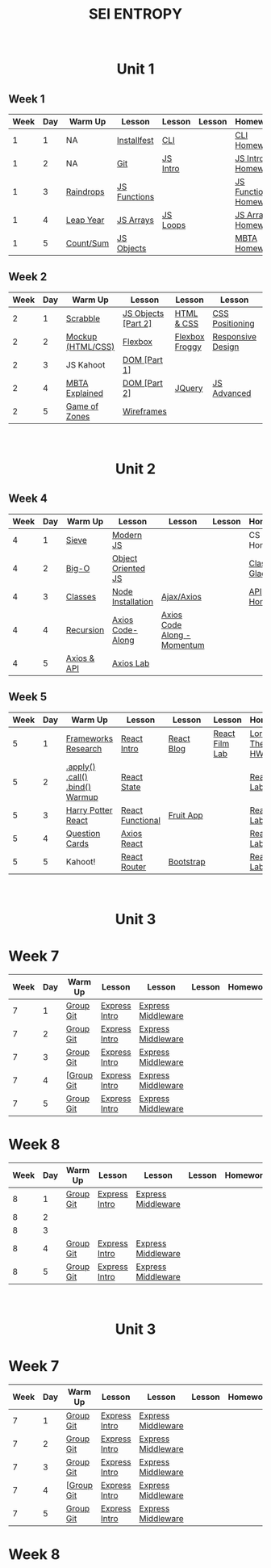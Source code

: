 <h1 align="center">
SEI ENTROPY
</h1>

<br>
<h1 align="center">Unit 1</h1>

## Week 1

| Week | Day | Warm Up                                                              | Lesson                                                                    | Lesson                                                                    | Lesson | Homework                                                                       |
| ---- | --- | -------------------------------------------------------------------- | ------------------------------------------------------------------------- | ------------------------------------------------------------------------- | ------ | ------------------------------------------------------------------------------ |
| 1    | 1   | NA                                                                   | [Installfest](https://github.com/sei-entropy/installfest)                 | [CLI](https://github.com/sei-entropy/lesson-w01d01-cli)                   |        | [CLI Homework](https://github.com/sei-entropy/lesson-w01d01-cli)               |
| 1    | 2   | NA                                                                   | [Git](https://github.com/sei-entropy/lesson-w01d02-git)                   | [JS Intro](https://github.com/sei-entropy/lesson-w01d02-javascript-intro) |        | [JS Intro Homework](https://github.com/sei-entropy/hw-w01d02-javascript-intro) |
| 1    | 3   | [Raindrops](https://github.com/sei-entropy/warmup-w01-d03-raindrops) | [JS Functions](https://github.com/sei-entropy/lesson-w01d03-js-functions) |                                                                           |        | [JS Function Homework](https://github.com/sei-entropy/hw-w01d03-js-functions)  |
| 1    | 4   | [Leap Year](https://github.com/sei-entropy/warmup-w01-d04-leapyear)  | [JS Arrays](https://github.com/sei-entropy/lesson-w01d04-js-arrays)       | [JS Loops](https://github.com/sei-entropy/lesson-w01-d04-js-loops)        |        | [JS Arrays Homework](https://github.com/sei-entropy/hw-w01d04-js-arrays)       |
| 1    | 5   | [Count/Sum](https://github.com/sei-entropy/warmup-w01d05-arrays)     | [JS Objects](https://github.com/sei-entropy/lesson-w01d05-js-objects)     |                                                                           |        | [MBTA Homework](https://github.com/sei-entropy/hw-w01d05-js-mbta)              |

## Week 2

| Week | Day | Warm Up                                                                        | Lesson                                                                         | Lesson                                                              | Lesson                                                                              | Homework                                                               |
| ---- | --- | ------------------------------------------------------------------------------ | ------------------------------------------------------------------------------ | ------------------------------------------------------------------- | ----------------------------------------------------------------------------------- | ---------------------------------------------------------------------- |
| 2    | 1   | [Scrabble](https://github.com/sei-entropy/warmup-w02d01-scrabble)              | [JS Objects [Part 2]](https://github.com/sei-entropy/lesson-w01d05-js-objects) | [HTML & CSS](https://github.com/sei-entropy/lesson-w02d01-html-css) | [CSS Positioning](https://github.com/sei-entropy/lesson-w02d01-css-position)        | [Portfolio Website](https://github.com/sei-entropy/hw-w02d01-website)  |
| 2    | 2   | [Mockup (HTML/CSS)](https://github.com/sei-entropy/warmup-w02d020HTML-and-CSS) | [Flexbox](https://github.com/sei-entropy/lesson-w02d02-flexbox)                | [Flexbox Froggy](https://flexboxfroggy.com/)                        | [Responsive Design](https://github.com/sei-entropy/lesson-w02d02-responsive-design) | [HTML/CSS Homework](https://github.com/sei-entropy/hw-w02d02-html-css) |
| 2    | 3   | JS Kahoot                                                                      | [DOM [Part 1]](https://github.com/sei-entropy/lesson-w02d03-dom)               |                                                                     |                                                                                     | [DOM Homework](https://github.com/sei-entropy/hw-w02d03-dom)           |
| 2    | 4   | [MBTA Explained](https://github.com/sei-entropy/warmup-w02d04-MBTA)            | [DOM [Part 2]](https://github.com/sei-entropy/lesson-w02d03-dom)               | [JQuery](https://github.com/sei-entropy/lesson-w02d04-jquery)       | [JS Advanced](https://github.com/sei-entropy/lesson-w02d04-js-advanced)             | [JQuery Homework](https://github.com/sei-entropy/hw-w02d04-jquery)     |
| 2    | 5   | [Game of Zones](https://github.com/sei-entropy/warmup-w02d05-game-of-zones)    | [Wireframes](https://github.com/sei-entropy/lesson-w02d05-wireframes)          |                                                                     |                                                                                     |

<br>
<h1 align="center">Unit 2</h1>

## Week 4

| Week | Day | Warm Up                                                                                      | Lesson                                                                            | Lesson                                                                                       | Lesson | Homework                                                                   |
| ---- | --- | -------------------------------------------------------------------------------------------- | --------------------------------------------------------------------------------- | -------------------------------------------------------------------------------------------- | ------ | -------------------------------------------------------------------------- |
| 4    | 1   | [Sieve](https://github.com/sei-entropy/warmup-w04d01-sieve)                                  | [Modern JS](https://github.com/sei-entropy/lesson-w04d01-modern-js)               |                                                                                              |        | CS Homework                                                                |
| 4    | 2   | [Big-O](https://github.com/sei-entropy/warmup-w04d02-Big-O)                                  | [Object Oriented JS](https://github.com/sei-entropy/lesson-w04d02-oojs)           |                                                                                              |        | [Classes Gladiator](https://github.com/sei-entropy/hw-w04d02-js-gladiator) |
| 4    | 3   | [Classes](https://github.com/sei-entropy/warmup-w04d03-classes)                              | [Node Installation](https://github.com/sei-entropy/lesson-w04d03-node)            | [Ajax/Axios](https://github.com/sei-entropy/lesson-w04d03-ajax-axios)                        |        | [API Homework](https://github.com/sei-entropy/hw-w04d03-api)               |
| 4    | 4   | [Recursion](https://github.com/sei-entropy/warmup-w04d04-recursion/blob/master/recursion.js) | [Axios Code-Along](https://github.com/sei-entropy/lesson-w04d04-axios-code-along) | [Axios Code Along - Momentum](https://github.com/sei-entropy/lesson-w04d04-axios-code-along) |
| 4    | 5   | [Axios & API](https://github.com/sei-entropy/warmup-w04d05-axios-and-api)                    | [Axios Lab](https://github.com/sei-entropy/lab-w04d05-axios-lab)                  |

## Week 5

| Week | Day | Warm Up                                                                          | Lesson                                                                            | Lesson                                                              | Lesson                                                          | Homework                                                                                                          |
| ---- | --- | -------------------------------------------------------------------------------- | --------------------------------------------------------------------------------- | ------------------------------------------------------------------- | --------------------------------------------------------------- | ----------------------------------------------------------------------------------------------------------------- |
| 5    | 1   | [Frameworks Research](https://github.com/sei-entropy/warmup-w05d01-research)     | [React Intro](https://github.com/sei-entropy/lesson-w05d01-react-intro)           | [React Blog](https://github.com/sei-entropy/blog)                   | [React Film Lab](https://github.com/sei-entropy/react-film-lab) | [Lord of The Rings HW](https://github.com/sei-entropy/lesson-w05d01-react-intro/blob/master/11-lotr-codealong.md) |
| 5    | 2   | [.apply() .call() .bind() Warmup](https://github.com/sei-entropy/warmup-w05-d02) | [React State](https://github.com/sei-entropy/lesson-w05d02-react-state)           |                                                                     |                                                                 | [React Film Lab Part 1](https://github.com/sei-entropy/react-film-lab)                                            |
| 5    | 3   | [Harry Potter React](https://github.com/sei-entropy/warmup-w05d03-react)         | [React Functional](https://github.com/sei-entropy/lesson-w05d03-react-functional) | [Fruit App](https://github.com/sei-entropy/fruit-app)               |                                                                 | [React Film Lab Part 2](https://github.com/sei-entropy/react-film-lab)                                            |
| 5    | 4   | [Question Cards](https://github.com/sei-entropy/warmup-w05d04)                   | [Axios React](https://github.com/sei-entropy/lesson-w05d04-axios-react)           |                                                                     |                                                                 | [React Film Lab Part 3](https://github.com/sei-entropy/react-film-lab)                                            |
| 5    | 5   | Kahoot!                                                                          | [React Router](https://github.com/sei-entropy/lesson-w05d05-react-router-lesson)  | [Bootstrap](https://github.com/sei-entropy/lesson-w05d05-Bootstrap) |                                                                 | [React Film Lab Part 4](https://github.com/sei-entropy/react-film-lab)                                            |

<br>
<h1 align="center">Unit 3</h1>


# Week 7
| Week | Day | Warm Up                                                             | Lesson                                                                         | Lesson                                                                              | Lesson | Homework |
| ---- | --- | ------------------------------------------------------------------- | ------------------------------------------------------------------------------ | ----------------------------------------------------------------------------------- | ------ | -------- |
| 7    | 1   | [Group Git](https://github.com/sei-entropy/lesson-w07d01-group-git) | [Express Intro](https://github.com/sei-entropy/lesson-w07d01-express#intro-to-express-1) | [Express Middleware](https://github.com/sei-entropy/lesson-w07d01-express#middleware-1) |||
| 7    | 2   | [Group Git](https://github.com/sei-entropy/lesson-w07d01-group-git) | [Express Intro](https://github.com/sei-entropy/lesson-w07d01-express#intro-to-express-1) | [Express Middleware](https://github.com/sei-entropy/lesson-w07d01-express#middleware-1) |||
| 7    | 3   | [Group Git](https://github.com/sei-entropy/lesson-w07d01-group-git) | [Express Intro](https://github.com/sei-entropy/lesson-w07d01-express#intro-to-express-1) | [Express Middleware](https://github.com/sei-entropy/lesson-w07d01-express#middleware-1) |||
| 7    | 4   | [[Group Git](https://github.com/sei-entropy/lesson-w07d01-group-git) | [Express Intro](https://github.com/sei-entropy/lesson-w07d01-express#intro-to-express-1) | [Express Middleware](https://github.com/sei-entropy/lesson-w07d01-express#middleware-1) |||
| 7    | 5   | [Group Git](https://github.com/sei-entropy/lesson-w07d01-group-git) | [Express Intro](https://github.com/sei-entropy/lesson-w07d01-express#intro-to-express-1) | [Express Middleware](https://github.com/sei-entropy/lesson-w07d01-express#middleware-1) |||

# Week 8
| Week | Day | Warm Up                                                             | Lesson                                                                         | Lesson                                                                              | Lesson | Homework |
| ---- | --- | ------------------------------------------------------------------- | ------------------------------------------------------------------------------ | ----------------------------------------------------------------------------------- | ------ | -------- |
| 8    | 1   | [Group Git](https://github.com/sei-entropy/lesson-w07d01-group-git) | [Express Intro](https://github.com/sei-entropy/lesson-w07d01-express#intro-to-express-1) | [Express Middleware](https://github.com/sei-entropy/lesson-w07d01-express#middleware-1) |||
| 8    | 2   | | | |||
| 8    | 3   | | | |||
| 8    | 4   | [Group Git](https://github.com/sei-entropy/lesson-w07d01-group-git) | [Express Intro](https://github.com/sei-entropy/lesson-w07d01-express#intro-to-express-1) | [Express Middleware](https://github.com/sei-entropy/lesson-w07d01-express#middleware-1) |||
| 8    | 5   | [Group Git](https://github.com/sei-entropy/lesson-w07d01-group-git) | [Express Intro](https://github.com/sei-entropy/lesson-w07d01-express#intro-to-express-1) | [Express Middleware](https://github.com/sei-entropy/lesson-w07d01-express#middleware-1) |||

<br>
<h1 align="center">Unit 3</h1>


# Week 7
| Week | Day | Warm Up                                                             | Lesson                                                                         | Lesson                                                                              | Lesson | Homework |
| ---- | --- | ------------------------------------------------------------------- | ------------------------------------------------------------------------------ | ----------------------------------------------------------------------------------- | ------ | -------- |
| 7    | 1   | [Group Git](https://github.com/sei-entropy/lesson-w07d01-group-git) | [Express Intro](https://github.com/sei-entropy/lesson-w07d01-express#intro-to-express-1) | [Express Middleware](https://github.com/sei-entropy/lesson-w07d01-express#middleware-1) |||
| 7    | 2   | [Group Git](https://github.com/sei-entropy/lesson-w07d01-group-git) | [Express Intro](https://github.com/sei-entropy/lesson-w07d01-express#intro-to-express-1) | [Express Middleware](https://github.com/sei-entropy/lesson-w07d01-express#middleware-1) |||
| 7    | 3   | [Group Git](https://github.com/sei-entropy/lesson-w07d01-group-git) | [Express Intro](https://github.com/sei-entropy/lesson-w07d01-express#intro-to-express-1) | [Express Middleware](https://github.com/sei-entropy/lesson-w07d01-express#middleware-1) |||
| 7    | 4   | [[Group Git](https://github.com/sei-entropy/lesson-w07d01-group-git) | [Express Intro](https://github.com/sei-entropy/lesson-w07d01-express#intro-to-express-1) | [Express Middleware](https://github.com/sei-entropy/lesson-w07d01-express#middleware-1) |||
| 7    | 5   | [Group Git](https://github.com/sei-entropy/lesson-w07d01-group-git) | [Express Intro](https://github.com/sei-entropy/lesson-w07d01-express#intro-to-express-1) | [Express Middleware](https://github.com/sei-entropy/lesson-w07d01-express#middleware-1) |||

# Week 8